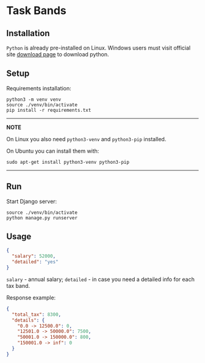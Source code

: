 # Task Bands

## Installation

`Python` is already pre-installed on Linux. Windows users must visit official
site [download page](https://www.python.org/downloads/) to download python.

## Setup

Requirements installation:

    python3 -m venv venv
    source ./venv/bin/activate
    pip install -r requirements.txt

---
**NOTE**

On Linux you also need `python3-venv` and `python3-pip` installed.

On Ubuntu you can install them with:

    sudo apt-get install python3-venv python3-pip

---

## Run

Start Django server:

    source ./venv/bin/activate
    python manage.py runserver


## Usage

```json
{
  "salary": 52000,
  "detailed": "yes"
}
```

`salary` - annual salary;
`detailed` - in case you need a detailed info for each tax band.

Response example:

```json
{
  "total_tax": 8300,
  "details": {
    "0.0 -> 12500.0": 0,
    "12501.0 -> 50000.0": 7500,
    "50001.0 -> 150000.0": 800,
    "150001.0 -> inf": 0
  }
}
```
